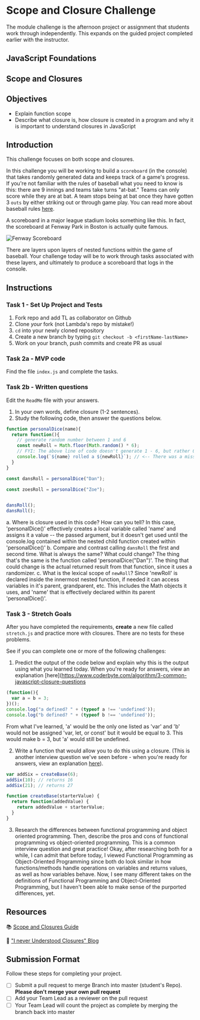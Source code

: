 # Scope and Closure Challenge

The module challenge is the afternoon project or assignment that students work through independently. This expands on the guided project completed earlier with the instructor.

## JavaScript Foundations

## Scope and Closures

## Objectives

- Explain function scope
- Describe what closure is, how closure is created in a program and why it is important to understand closures in JavaScript  

## Introduction

This challenge focuses on both scope and closures.

In this challenge you will be working to build a `scoreboard` (in the console) that takes randomly generated data and keeps track of a game's progress. If you're not familiar with the rules of baseball what you need to know is this: there are 9 innings and teams take turns "at-bat." Teams can only score while they are at bat. A team stops being at bat once they have gotten 3 `outs` by either striking out or through game play. You can read more about baseball rules [here](https://www.rulesofsport.com/sports/baseball.html).

A scoreboard in a major league stadium looks something like this. In fact, the scoreboard at Fenway Park in Boston is actually quite famous. 

![Fenway Scoreboard](https://storage.googleapis.com/afs-prod/media/media:e959506330fd4e5890023c93cfbaac55/800.jpeg)

There are layers upon layers of nested functions within the game of baseball. Your challenge today will be to work through tasks associated with these layers, and ultimately to produce a scoreboard that logs in the console.

## Instructions

### Task 1 - Set Up Project and Tests

1. Fork repo and add TL as collaborator on Github
2. Clone _your_ fork (not Lambda's repo by mistake!)
3. `cd` into your newly cloned repository
4. Create a new branch by typing `git checkout -b <firstName-lastName>`
5. Work on your branch, push commits and create PR as usual

### Task 2a - MVP code

Find the file `index.js` and complete the tasks.

### Task 2b - Written questions

Edit the `ReadMe` file with your answers.

1. In your own words, define closure (1-2 sentences).
2. Study the following code, then answer the questions below.

```js
function personalDice(name){
  return function(){
    // generate random number between 1 and 6
    const newRoll = Math.floor(Math.random() * 6);
    // FYI: The above line of code doesn't generate 1 - 6, but rather 0 - 5. Math.ceil() could still return 0 - 6, so best option is Math.floor(Math.random() * 6 + 1) to get 1-6
    console.log(`${name} rolled a ${newRoll}`); // <-- There was a missing ';'
  }
}

const dansRoll = personalDice("Dan");

const zoesRoll = personalDice("Zoe");


dansRoll();
dansRoll();
```

a. Where is closure used in this code? How can you tell?
  In this case, 'personalDice()' effectively creates a local variable called 'name' and assigns it a value -- the passed argument, but it doesn't get used until the console.log
  contained within the nested child function created within 'personalDice()'
b. Compare and contrast calling `dansRoll` the first and second time. What is always the same? What could change?
  The thing that's the same is the function called 'personalDice("Dan")'. The thing that could change is the actual returned result from that function, since it uses a randomizer.
c. What is the lexical scope of `newRoll`? 
  Since 'newRoll' is declared inside the innermost nested function, if needed it can access variables in it's parent, grandparent, etc. This includes the Math objects it uses,
  and 'name' that is effectively declared within its parent 'personalDice()'.

### Task 3 - Stretch Goals

After you have completed the requirements, **create** a new file called `stretch.js` and practice more with closures. There are no tests for these problems.

See if you can complete one or more of the following challenges:

1. Predict the output of the code below and explain why this is the output using what you learned today. When you're ready for answers, view an explanation [here](https://www.coderbyte.com/algorithm/3-common-javascript-closure-questions

```js
(function(){
  var a = b = 3;
})();
console.log("a defined? " + (typeof a !== 'undefined'));
console.log("b defined? " + (typeof b !== 'undefined'));
```
From what I've learned, 'a' would be the only one listed as 'var' and 'b' would not be assigned 'var, let, or const' but it would be equal to 3.
This would make b = 3, but 'a' would still be undefined.

2. Write a function that would allow you to do this using a closure. (This is another interview question we've seen before - when you're ready for answers, view an explanation [here](https://www.coderbyte.com/algorithm/3-common-javascript-closure-questions)).

```js
var addSix = createBase(6);
addSix(10); // returns 16
addSix(21); // returns 27

function createBase(starterValue) {
  return function(addedValue) {
    return addedValue + starterValue;
  }
}
```


3. Research the differences between functional programming and object oriented programming. Then, describe the pros and cons of functional programming vs object-oriented programming. This is a common interview question and great practice!
Okay, after researching both for a while, I can admit that before today, I viewed Functional Programming as Object-Oriented Programming since both do look similar in how
functions/methods handle operations on variables and returns values, as well as how variables behave. Now, I see many different takes on the definitions of Functional Programming
and Object-Oriented Programming, but I haven't been able to make sense of the purported differences, yet.

## Resources

📚 [Scope and Closures Guide](https://css-tricks.com/javascript-scope-closures/)

🧠 ["I never Understood Closures" Blog](https://medium.com/dailyjs/i-never-understood-javascript-closures-9663703368e8)

## Submission Format

Follow these steps for completing your project.

- [ ] Submit a pull request to merge <firstName-lastName> Branch into master (student's  Repo). **Please don't merge your own pull request**
- [ ] Add your Team Lead as a reviewer on the pull request
- [ ] Your Team Lead will count the project as complete by merging the branch back into master
